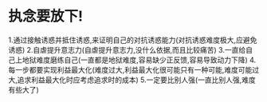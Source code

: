 # 执念要放下!
1.通过接触诱惑并抵住诱惑,来证明自己的对抗诱惑能力(对抗诱惑难度极大,应避免诱惑)
2.自虐提升意志力(自虐提升意志力,没什么依据,而且比较痛苦)
3.一直给自己上地狱难度磨练自己(一直都是地狱难度,容易缺少正反馈,容易导致动力下降)
4.每一步都要实现利益最大化(难度过大,利益最大化很可能只有一种可能,难度可能过大,追求利益最大化时应考虑追求时的成本)
5.一定要比别人强(一直比别人强,难度有些大了)
